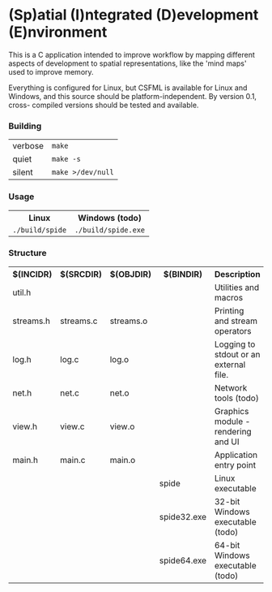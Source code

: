 <h1>(Sp)atial (I)ntegrated (D)evelopment (E)nvironment</h1>

This is a C application intended to improve workflow
by mapping different aspects of development to spatial 
representations, like the 'mind maps' used to improve
memory.

Everything is configured for Linux, but CSFML is
available for Linux and Windows, and this source 
should be platform-independent. By version 0.1, cross-
compiled versions should be tested and available. 

<h3>Building</h3>
<table><tr>
	<td>verbose</td>
	<td><code>make</code></td>
</tr><tr>
	<td>quiet</td>
	<td><code>make -s</code></td>
</tr><tr>
	<td>silent</td>
	<td><code>make &gt;/dev/null</code></td>
</tr></table>

<h3>Usage</h3>
<table><tr>
	<th>Linux</th><th>Windows (todo)</th>
</tr><tr>
	<td><code>./build/spide</code></td>
	<td><code>./build/spide.exe</code></td>
</tr></table>

<h3>Structure</h3>

<table>
<tr>
	<th>$(INCIDR)</th>
	<th>$(SRCDIR)</th>
	<th>$(OBJDIR)</th>
	<th>$(BINDIR)</th>
	<th>Description</th>
</tr><tr>
	<td>util.h</td>
	<td COLSPAN=2></td>
	<td ROWSPAN=6></td>
	<td>Utilities and macros</td>
</tr><tr>
	<td>streams.h</td>
	<td>streams.c</td>
	<td>streams.o</td>
	<td>Printing and stream operators</td>
</tr><tr>
	<td>log.h</td>
	<td>log.c</td>
	<td>log.o</td>
	<td>Logging to stdout or an external file.</td>
</tr><tr>
	<td>net.h</td>
	<td>net.c</td>
	<td>net.o</td>
	<td>Network tools (todo)</td>
</tr><tr>
	<td>view.h</td>
	<td>view.c</td>
	<td>view.o</td>
	<td>Graphics module - rendering and UI</td>
</tr><tr>
	<td>main.h</td>
	<td>main.c</td>
	<td>main.o</td>
	<td>Application entry point</td>
</tr><tr>
	<td COLSPAN=3 ROWSPAN=3></td>
	<td>spide</td>
	<td>Linux executable</td>
</tr><tr>
	<td>spide32.exe</td>
	<td>32-bit Windows executable (todo)</td>
</tr><tr>
	<td>spide64.exe</td>
	<td>64-bit Windows executable (todo)</td>
</tr></table>


